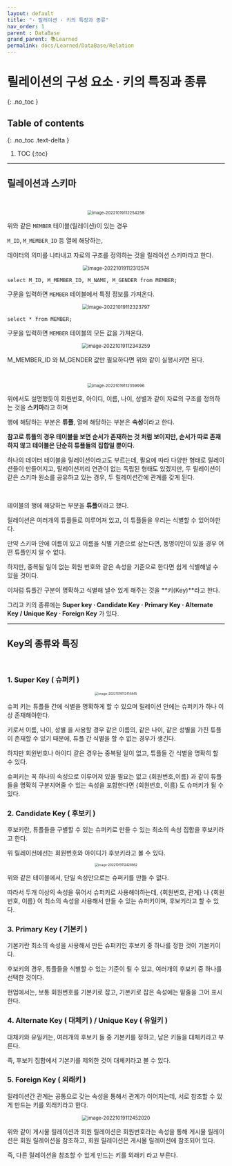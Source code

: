 ```yaml
---
layout: default
title: "· 릴레이션 · 키의 특징과 종류"
nav_order: 1
parent : DataBase
grand_parent: 📚Learned
permalink: docs/Learned/DataBase/Relation
---
```


# 릴레이션의 구성 요소 · 키의 특징과 종류
{: .no_toc }

## Table of contents
{: .no_toc .text-delta }

1. TOC
{:toc}

---

## 릴레이션과 스키마

<br>

<p align="center">
<img src="https://raw.githubusercontent.com/buinq/imageServer/main/img/image-20221019112254258.png" alt="image-20221019112254258" style="zoom: 67%;" />
</p>

위와 같은 `MEMBER` 테이블(릴레이션)이 있는 경우



`M_ID`, `M_MEMBER_ID` 등 열에 해당하는,



데이터의 의미를 나타내고 자료의 구조를 정의하는 것을 릴레이션 스키마라고 한다.


<p align="center">
<img src="https://raw.githubusercontent.com/buinq/imageServer/main/img/image-20221019112312574.png" alt="image-20221019112312574" style="zoom:80%;" />
</p>


`select M_ID, M_MEMBER_ID, M_NAME, M_GENDER from MEMBER;`



구문을 입력하면 `MEMBER` 테이블에서 특정 정보를 가져온다.


<p align="center">
<img src="https://raw.githubusercontent.com/buinq/imageServer/main/img/image-20221019112323797.png" alt="image-20221019112323797" style="zoom: 80%;" />
</p>

`select * from MEMBER;`



구문을 입력하면 `MEMBER` 테이블의 모든 값을 가져온다.


<p align="center">
<img src="https://raw.githubusercontent.com/buinq/imageServer/main/img/image-20221019112343259.png" alt="image-20221019112343259" style="zoom:80%;" />
</p>

M_MEMBER_ID 와 M_GENDER 값만 필요하다면 위와 같이 실행시키면 된다.



<br>

<p align="center">
<img src="https://raw.githubusercontent.com/buinq/imageServer/main/img/image-20221019112359996.png" alt="image-20221019112359996" style="zoom: 67%;" />
</p>

위에서도 설명했듯이 회원번호, 아이디, 이름, 나이, 성별과 같이 자료의 구조를 정의하는 것을 **스키마**라고 하며



행에 해당하는 부분은 **튜플**, 열에 해당하는 부분은 **속성**이라고 한다.



**참고로 튜플의 경우 테이블을 보면 순서가 존재하는 것 처럼 보이지만, 순서가 따로 존재하지 않고 테이블은 단순히 튜플들의 집합일 뿐이다.**



하나의 데이터 테이블을 릴레이션이라고도 부르는데, 필요에 따라 다양한 형태로 릴레이션들이 만들어지고, 릴레이션끼리 연관이 없는 독립된 형태도 있겠지만, 두 릴레이션이 같은 스키마 원소를 공유하고 있는 경우, 두 릴레이션간에 관계를 갖게 된다.




<br>

테이블의 행에 해당하는 부분을 **튜플**이라고 했다.



릴레이션은 여러개의 튜플들로 이루어져 있고, 이 튜플들을 우리는 식별할 수 있어야한다.



만약 스키마 안에 이름이 있고 이름을 식별 기준으로 삼는다면, 동명이인이 있을 경우 어떤 튜플인지 알 수 없다.



하지만, 중복될 일이 없는 회원 번호와 같은 속성을 기준으로 한다면 쉽게 식별해낼 수 있을 것이다.



이처럼 튜플간 구분이 명확하고 식별해 낼수 있게 해주는 것을 **키(Key)**라고 한다.



그리고 키의 종류에는 **Super key · Candidate Key · Primary Key · Alternate Key / Unique Key · Foreign Key** 가 있다.





------

## Key의 종류와 특징

<br>

### **1. Super Key ( 슈퍼키 )**


<p align="center">
<img src="https://raw.githubusercontent.com/buinq/imageServer/main/img/image-20221019112414845.png" alt="image-20221019112414845" style="zoom: 50%;" />
</p>

슈퍼 키는 튜플들 간에 식별을 명확하게 할 수 있으며 릴레이션 안에는 슈퍼키가 하나 이상 존재해야한다.



키로서 이름, 나이, 성별 을 사용할 경우 같은 이름의, 같은 나이, 같은 성별을 가진 튜플이 존재할 수 있기 때문에, 튜플 간 식별을 할 수 없는 경우가 생긴다.



하지만 회원번호나 아이디 같은 경우는 중복될 일이 없고, 튜플들 간 식별을 명확히 할 수 있다.



슈퍼키는 꼭 하나의 속성으로 이루어져 있을 필요는 없고 {회원번호,이름} 과 같이 튜플들을 명확히 구분지어줄 수 있는 속성을 포함한다면 {회원번호, 이름} 도 슈퍼키가 될 수 있다.





### **2. Candidate Key ( 후보키 )**



후보키란, 튜플들을 구별할 수 있는 슈퍼키로 만들 수 있는 최소의 속성 집합을 후보키라고 한다.



위 릴레이션에선는 회원번호와 아이디가 후보키라고 볼 수 있다.




<p align="center">
<img src="https://raw.githubusercontent.com/buinq/imageServer/main/img/image-20221019112428662.png" alt="image-20221019112428662" style="zoom:50%;" />
</p>

위와 같은 테이블에서, 단일 속성만으로는 슈퍼키를 만들 수 없다.



따라서 두개 이상의 속성을 묶어서 슈퍼키로 사용해야하는데, {회원번호, 관계} 나 {회원번호, 이름} 이 최소의 속성을 사용해서 만들 수 있는 슈퍼키이며, 후보키라고 할 수 있다.





### **3. Primary Key ( 기본키 )**



기본키란 최소의 속성을 사용해서 만든 슈퍼키인 후보키 중 하나를 정한 것이 기본키이다.



후보키의 경우, 튜플들을 식별할 수 있는 기준이 될 수 있고, 여러개의 후보키 중 하나를 선택한 것이다.



현업에서는, 보통 회원번호를 기본키로 잡고, 기본키로 잡은 속성에는 밑줄을 그어 표시한다.







### **4. Alternate Key ( 대체키 ) / Unique Key ( 유일키 )**



대체키와 유일키는, 여러개의 후보키 들 중 기본키를 정하고, 남은 키들을 대체키라고 부른다.



즉, 후보키 집합에서 기본키를 제외한 것이 대체키라고 볼 수 있다.







### **5. Foreign Key ( 외래키 )**



릴레이션간 관계는 공통으로 갖는 속성을 통해서 관계가 이어지는데, 서로 참조할 수 있게 만드는 키를 외래키라고 한다.




<p align="center">
<img src="https://raw.githubusercontent.com/buinq/imageServer/main/img/image-20221019112452020.png" alt="image-20221019112452020" style="zoom:80%;" />
</p>


위와 같이 게시물 릴레이션과 회원 릴레이션은 회원번호라는 속성을 통해 게시물 릴레이션은 회원 릴레이션을 참조하고, 회원 릴레이션은 게시물 릴레이션에 참조되어 있다.



즉, 다른 릴레이션을 참조할 수 있게 만드는 키를 외래키 라고 부른다.